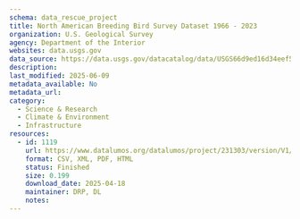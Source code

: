 ```yaml
---
schema: data_rescue_project 
title: North American Breeding Bird Survey Dataset 1966 - 2023
organization: U.S. Geological Survey
agency: Department of the Interior
websites: data.usgs.gov
data_source: https://data.usgs.gov/datacatalog/data/USGS66d9ed16d34eef5af66d534b
description: 
last_modified: 2025-06-09
metadata_available: No
metadata_url: 
category:
  - Science & Research 
  - Climate & Environment 
  - Infrastructure 
resources:
  - id: 1119
    url: https://www.datalumos.org/datalumos/project/231303/version/V1/view
    format: CSV, XML, PDF, HTML
    status: Finished
    size: 0.199
    download_date: 2025-04-18
    maintainer: DRP, DL
    notes: 
---
```

